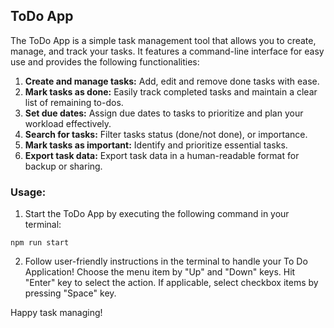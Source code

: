## ToDo App

The ToDo App is a simple task management tool that allows you to create, manage, and track your tasks. It features a command-line interface for easy use and provides the following functionalities:

1. **Create and manage tasks:** Add, edit and remove done tasks with ease.
2. **Mark tasks as done:** Easily track completed tasks and maintain a clear list of remaining to-dos.
3. **Set due dates:** Assign due dates to tasks to prioritize and plan your workload effectively.
4. **Search for tasks:** Filter tasks status (done/not done), or importance.
5. **Mark tasks as important:** Identify and prioritize essential tasks.
6. **Export task data:** Export task data in a human-readable format for backup or sharing.

### Usage:

1. Start the ToDo App by executing the following command in your terminal:

```
npm run start
```

2. Follow user-friendly instructions in the terminal to handle your To Do Application!
Choose the menu item by "Up" and "Down" keys.
Hit "Enter" key to select the action.
If applicable, select checkbox items by pressing "Space" key.



Happy task managing!